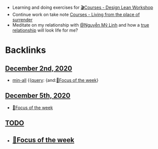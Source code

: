 - Learning and doing exercises for [🎬Courses - Design Lean Workshop](<🎬Courses - Design Lean Workshop.md>)
- Continue work on take note [Courses - Living from the place of surrender](<Courses - Living from the place of surrender.md>)
- Meditate on my relationship with [@Nguyễn Mỹ Linh](<@Nguyễn Mỹ Linh.md>) and how a [true relationship](<true relationship.md>) will look life for me?

# Backlinks
## [December 2nd, 2020](<December 2nd, 2020.md>)
- [min-all](<min-all.md>) {{[query](<query.md>): {and:[🎯Focus of the week](<🎯Focus of the week.md>)}

## [December 5th, 2020](<December 5th, 2020.md>)
- [🎯Focus of the week](<🎯Focus of the week.md>)

## [TODO](<TODO.md>)
- ## [🎯Focus of the week](<🎯Focus of the week.md>)

